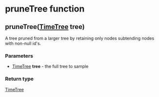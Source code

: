 pruneTree function
==================
pruneTree([TimeTree](../types/TimeTree.md) **tree**)
----------------------------------------------------

A tree pruned from a larger tree by retaining only nodes subtending nodes with non-null id's.

### Parameters

- [TimeTree](../types/TimeTree.md) **tree** - the full tree to sample

### Return type

[TimeTree](../types/TimeTree.md)



